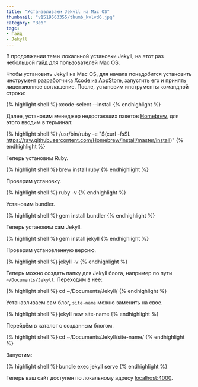 ```yaml
---
title: "Устанавливаем Jekyll на Mac OS"
thumbnail: "v1519563355/thumb_kvlvd6.jpg"
category: "Веб"
tags:
- Гайд
- Jekyll
---
```


В продолжении темы локальной установки Jekyll, на этот раз небольшой гайд для пользователей Mac OS.

<!-- more -->

Чтобы установить Jekyll на Mac OS, для начала понадобится установить инструмент разработчика [Xcode из AppStore][1], запустить его и принять лицензионное соглашение. После, установим инструменты командной строки:

{% highlight shell %}
xcode-select --install
{% endhighlight %}

Далее, установим менеджер недостающих пакетов [Homebrew][2], для этого вводим в терминал:

{% highlight shell %}
/usr/bin/ruby -e "$(curl -fsSL https://raw.githubusercontent.com/Homebrew/install/master/install)"
{% endhighlight %}

Теперь установим Ruby.

{% highlight shell %}
brew install ruby
{% endhighlight %}

Проверим установку.

{% highlight shell %}
ruby -v
{% endhighlight %}

Установим bundler.

{% highlight shell %}
gem install bundler
{% endhighlight %}

Теперь установим сам Jekyll.

{% highlight shell %}
gem install jekyll
{% endhighlight %}

Проверим установленную версию.

{% highlight shell %}
jekyll -v
{% endhighlight %}

Теперь можно создать папку для Jekyll блога, например по пути `~/Documents/Jekyll`. Переходим в нее:

{% highlight shell %}
cd ~/Documents/Jekyll/
{% endhighlight %}

Устанавливаем сам блог, `site-name` можно заменить на свое.

{% highlight shell %}
jekyll new site-name
{% endhighlight %}

Перейдём в каталог с созданным блогом.

{% highlight shell %}
cd ~/Documents/Jekyll/site-name/
{% endhighlight %}

Запустим:

{% highlight shell %}
bundle exec jekyll serve
{% endhighlight %}

Теперь ваш сайт доступен по локальному адресу [localhost:4000][3].

[1]:    https://itunes.apple.com/ru/app/xcode/id497799835?mt=12
[2]:    https://brew.sh/index_ru.html
[3]:    http://localhost:4000